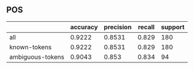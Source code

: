 
## POS

|                  | accuracy | precision | recall | support |
|------------------|----------|-----------|--------|---------|
| all              | 0.9222   | 0.8531    | 0.829  | 180     |
| known-tokens     | 0.9222   | 0.8531    | 0.829  | 180     |
| ambiguous-tokens | 0.9043   | 0.853     | 0.834  | 94      |

